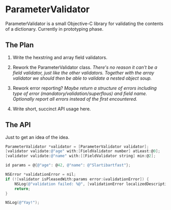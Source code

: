 ParameterValidator
==================

ParameterValidator is a small Objective-C library
	for validating the contents of a dictionary.
	Currently in prototyping phase.

The Plan
--------

1. Write the hexstring and array field validators.

2. Rework the ParameterValidator class.
	_There's no reason it can't be a field validator,
	just like the other validators.
	Together with the array validator
	we should then be able to validate a nested object soup._

3. Rework error reporting?
	_Maybe return a structure of errors
	including type of error (mandatory/validation/superflous)
	and field name.
	Optionally report all errors instead of the first encountered._

4. Write short, succinct API usage here.

The API
-------------------

Just to get an idea of the idea.

```objective-c
ParameterValidator *validator = [ParameterValidator validator];
[validator validate:@"age" with:[FieldValidator number] atLeast:@0];
[validator validate:@"name" with:[[FieldValidator string] min:@2];

id params = @{@"age": @42, @"name": @"Slartibartfast"};

NSError *validationError = nil;
if (![validator isPleasedWith:params error:&validationError]) {
	NSLog(@"validation failed: %@", [validationError localizedDescription]);
	return;
}

NSLog(@"Yay!");
```